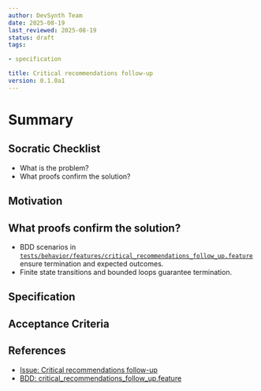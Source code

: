 ```yaml
---
author: DevSynth Team
date: 2025-08-19
last_reviewed: 2025-08-19
status: draft
tags:

- specification

title: Critical recommendations follow-up
version: 0.1.0a1
---
```


<!--
Required metadata fields:
- author: document author
- date: creation date
- last_reviewed: last review date
- status: draft | review | published
- tags: search keywords
- title: short descriptive name
- version: specification version
-->

# Summary

## Socratic Checklist
- What is the problem?
- What proofs confirm the solution?

## Motivation

## What proofs confirm the solution?
- BDD scenarios in [`tests/behavior/features/critical_recommendations_follow_up.feature`](../../tests/behavior/features/critical_recommendations_follow_up.feature) ensure termination and expected outcomes.
- Finite state transitions and bounded loops guarantee termination.


## Specification

## Acceptance Criteria

## References

- [Issue: Critical recommendations follow-up](../../issues/Critical-recommendations-follow-up.md)
- [BDD: critical_recommendations_follow_up.feature](../../tests/behavior/features/critical_recommendations_follow_up.feature)

